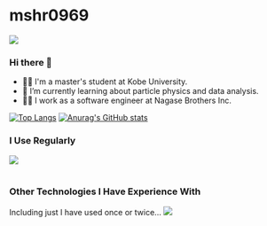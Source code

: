 # mshr0969
![](https://komarev.com/ghpvc/?username=mshr0969&color=blue)
### Hi there 👋

- 👨‍🎓 I'm a master's student at Kobe University.
- 🌱 I’m currently learning about particle physics and data analysis.
- 🧑‍💻 I work as a software engineer at Nagase Brothers Inc.

[![Top Langs](https://git-hub-readme-stats-h6cr.vercel.app/api/top-langs/?username=mshr0969&layout=compact&theme=onedark&exclude_repo=gitHub-readme-stats)](https://github.com/anuraghazra/github-readme-stats)
[![Anurag's GitHub stats](https://git-hub-readme-stats-h6cr.vercel.app/api?username=mshr0969&theme=onedark&show_icons=true&rank_icon=github)](https://github.com/anuraghazra/github-readme-stats)

### I Use Regularly

<img src="https://skillicons.dev/icons?i=go,py,cpp,aws,docker,terraform,dynamodb,mysql,idea,vscode,github,gitlab" /> <br /><br />

### Other Technologies I Have Experience With
Including just I have used once or twice...
<img src="https://skillicons.dev/icons?i=js,ts,kotlin,react,nextjs,nodejs,express,materialui,cmake,fastapi,flask,selenium,postgres,sqlite,ktor,gradle,grafana,linux,latex,notion,postman,figma" /> <br /><br />
